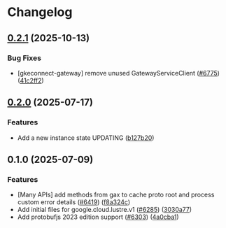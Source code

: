 # Changelog

## [0.2.1](https://github.com/googleapis/google-cloud-node/compare/lustre-v0.2.0...lustre-v0.2.1) (2025-10-13)


### Bug Fixes

* [gkeconnect-gateway] remove unused GatewayServiceClient ([#6775](https://github.com/googleapis/google-cloud-node/issues/6775)) ([41c2ff2](https://github.com/googleapis/google-cloud-node/commit/41c2ff2851b5fdadabf4f9bd3500167c34b32ff7))

## [0.2.0](https://github.com/googleapis/google-cloud-node/compare/lustre-v0.1.0...lustre-v0.2.0) (2025-07-17)


### Features

* Add a new instance state UPDATING ([b127b20](https://github.com/googleapis/google-cloud-node/commit/b127b20f0def69757a57519d1cc656e134f37ad6))

## 0.1.0 (2025-07-09)


### Features

* [Many APIs] add methods from gax to cache proto root and process custom error details ([#6419](https://github.com/googleapis/google-cloud-node/issues/6419)) ([f8a324c](https://github.com/googleapis/google-cloud-node/commit/f8a324ca5c3bc0f730e4ed67d9407c44f2414936))
* Add initial files for google.cloud.lustre.v1 ([#6285](https://github.com/googleapis/google-cloud-node/issues/6285)) ([3030a77](https://github.com/googleapis/google-cloud-node/commit/3030a7771f082e5ccc287dfd407fc1908c10d1ce))
* Add protobufjs 2023 edition support ([#6303](https://github.com/googleapis/google-cloud-node/issues/6303)) ([4a0cba1](https://github.com/googleapis/google-cloud-node/commit/4a0cba1e41a9aeb9c15ad31487ef013c8277cfef))
